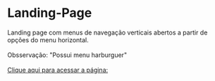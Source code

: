 # Landing-Page
Landing page com menus de navegação verticais abertos a partir de opções do menu horizontal.<br/><br/>
Obsservação: "Possui menu harburguer"<br/><br/>
[Clique aqui para acessar a página: ](https://marinsantos.github.io/Landng-Page/)
